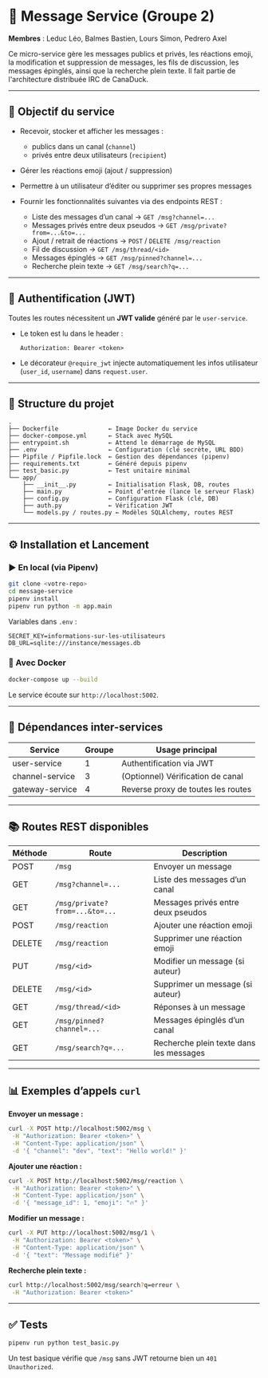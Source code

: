 # 📨 Message Service (Groupe 2)

**Membres** : Leduc Léo, Balmes Bastien, Lours Simon, Pedrero Axel

Ce micro-service gère les messages publics et privés, les réactions emoji, la modification et suppression de messages, les fils de discussion, les messages épinglés, ainsi que la recherche plein texte. Il fait partie de l'architecture distribuée IRC de CanaDuck.

---

## 🎯 Objectif du service

* Recevoir, stocker et afficher les messages :

  * publics dans un canal (`channel`)
  * privés entre deux utilisateurs (`recipient`)
* Gérer les réactions emoji (ajout / suppression)
* Permettre à un utilisateur d’éditer ou supprimer ses propres messages
* Fournir les fonctionnalités suivantes via des endpoints REST :

  * Liste des messages d’un canal → `GET /msg?channel=...`
  * Messages privés entre deux pseudos → `GET /msg/private?from=...&to=...`
  * Ajout / retrait de réactions → `POST` / `DELETE /msg/reaction`
  * Fil de discussion → `GET /msg/thread/<id>`
  * Messages épinglés → `GET /msg/pinned?channel=...`
  * Recherche plein texte → `GET /msg/search?q=...`

---

## 🔐 Authentification (JWT)

Toutes les routes nécessitent un **JWT valide** généré par le `user-service`.

* Le token est lu dans le header :

  ```http
  Authorization: Bearer <token>
  ```
* Le décorateur `@require_jwt` injecte automatiquement les infos utilisateur (`user_id`, `username`) dans `request.user`.

---

## 🧱 Structure du projet

```text
.
├── Dockerfile              ← Image Docker du service
├── docker-compose.yml      ← Stack avec MySQL
├── entrypoint.sh           ← Attend le démarrage de MySQL
├── .env                    ← Configuration (clé secrète, URL BDD)
├── Pipfile / Pipfile.lock  ← Gestion des dépendances (pipenv)
├── requirements.txt        ← Généré depuis pipenv
├── test_basic.py           ← Test unitaire minimal
└── app/
    ├── __init__.py         ← Initialisation Flask, DB, routes
    ├── main.py             ← Point d’entrée (lance le serveur Flask)
    ├── config.py           ← Configuration Flask (clé, DB)
    ├── auth.py             ← Vérification JWT
    └── models.py / routes.py ← Modèles SQLAlchemy, routes REST
```

---

## ⚙️ Installation et Lancement

### ▶️ En local (via Pipenv)

```bash
git clone <votre-repo>
cd message-service
pipenv install
pipenv run python -m app.main
```

Variables dans `.env` :

```env
SECRET_KEY=informations-sur-les-utilisateurs
DB_URL=sqlite:///instance/messages.db
```

### 🐳 Avec Docker

```bash
docker-compose up --build
```

Le service écoute sur `http://localhost:5002`.

---

## 🔗 Dépendances inter-services

| Service         | Groupe | Usage principal                    |
| --------------- | ------ | ---------------------------------- |
| user-service    | 1      | Authentification via JWT           |
| channel-service | 3      | (Optionnel) Vérification de canal  |
| gateway-service | 4      | Reverse proxy de toutes les routes |

---

## 📚 Routes REST disponibles

| Méthode | Route                          | Description                             |
| ------- | ------------------------------ | --------------------------------------- |
| POST    | `/msg`                         | Envoyer un message                      |
| GET     | `/msg?channel=...`             | Liste des messages d’un canal           |
| GET     | `/msg/private?from=...&to=...` | Messages privés entre deux pseudos      |
| POST    | `/msg/reaction`                | Ajouter une réaction emoji              |
| DELETE  | `/msg/reaction`                | Supprimer une réaction emoji            |
| PUT     | `/msg/<id>`                    | Modifier un message (si auteur)         |
| DELETE  | `/msg/<id>`                    | Supprimer un message (si auteur)        |
| GET     | `/msg/thread/<id>`             | Réponses à un message                   |
| GET     | `/msg/pinned?channel=...`      | Messages épinglés d’un canal            |
| GET     | `/msg/search?q=...`            | Recherche plein texte dans les messages |

---

## 📊 Exemples d’appels `curl`

**Envoyer un message :**

```bash
curl -X POST http://localhost:5002/msg \
 -H "Authorization: Bearer <token>" \
 -H "Content-Type: application/json" \
 -d '{ "channel": "dev", "text": "Hello world!" }'
```

**Ajouter une réaction :**

```bash
curl -X POST http://localhost:5002/msg/reaction \
 -H "Authorization: Bearer <token>" \
 -H "Content-Type: application/json" \
 -d '{ "message_id": 1, "emoji": "🔥" }'
```

**Modifier un message :**

```bash
curl -X PUT http://localhost:5002/msg/1 \
 -H "Authorization: Bearer <token>" \
 -H "Content-Type: application/json" \
 -d '{ "text": "Message modifié" }'
```

**Recherche plein texte :**

```bash
curl http://localhost:5002/msg/search?q=erreur \
 -H "Authorization: Bearer <token>"
```

---

## ✅ Tests

```bash
pipenv run python test_basic.py
```

Un test basique vérifie que `/msg` sans JWT retourne bien un `401 Unauthorized`.
